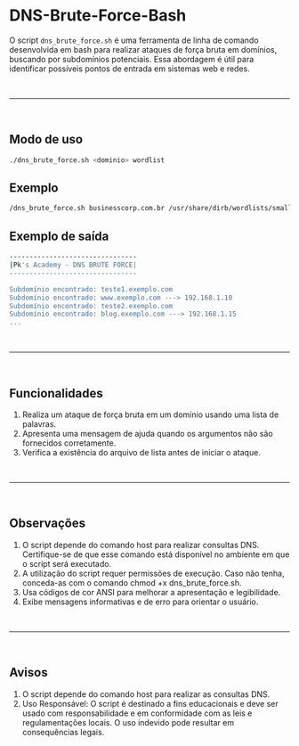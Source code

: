 # DNS-Brute-Force-Bash

O script ```dns_brute_force.sh``` é  uma ferramenta de linha de comando desenvolvida em bash para realizar ataques de força bruta em domínios, buscando por subdomínios potenciais. Essa abordagem é útil para identificar possíveis pontos de entrada em sistemas web e redes.

<br>

---

<br>

## **Modo de uso**

```bash
./dns_brute_force.sh <dominio> wordlist
```

## **Exemplo**

```bash
/dns_brute_force.sh businesscorp.com.br /usr/share/dirb/wordlists/small.txt
```

## **Exemplo de saída**

```bash
--------------------------------
|Pk's Academy - DNS BRUTE FORCE|
--------------------------------

Subdomínio encontrado: teste1.exemplo.com
Subdomínio encontrado: www.exemplo.com ---> 192.168.1.10
Subdomínio encontrado: teste2.exemplo.com
Subdomínio encontrado: blog.exemplo.com ---> 192.168.1.15
...
```

<br>

---

<br>

## **Funcionalidades**

1. Realiza um ataque de força bruta em um domínio usando uma lista de palavras.
2. Apresenta uma mensagem de ajuda quando os argumentos não são fornecidos corretamente.
3. Verifica a existência do arquivo de lista antes de iniciar o ataque.

<br>

---

<br>

## **Observações**

1. O script depende do comando host para realizar consultas DNS. Certifique-se de que esse comando está disponível no ambiente em que o script será executado.
2. A utilização do script requer permissões de execução. Caso não tenha, conceda-as com o comando chmod +x dns_brute_force.sh.
3. Usa códigos de cor ANSI para melhorar a apresentação e legibilidade.
4. Exibe mensagens informativas e de erro para orientar o usuário.

<br>

---

<br>

## **Avisos**

1. O script depende do comando host para realizar as consultas DNS.
2. Uso Responsável: O script é destinado a fins educacionais e deve ser usado com responsabilidade e em conformidade com as leis e regulamentações locais. O uso indevido pode resultar em consequências legais.










































